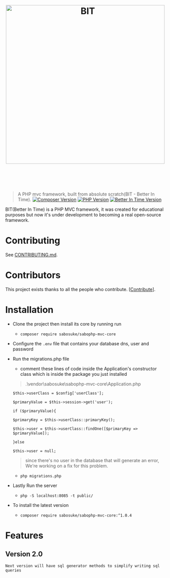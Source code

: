 <h1 align="center">
    <br>
    <img width="500" src="https://firebasestorage.googleapis.com/v0/b/php-mvc-framework-a74d3.appspot.com/o/BIT%20Logo.svg?alt=media&token=dfd627a2-477d-4f47-b193-544929725450" alt="BIT">
    <br>
    <br>
    <br>
</h1>

> A PHP mvc framework, built from absolute scratch(BIT - Better In Time).
[![Composer Version](https://firebasestorage.googleapis.com/v0/b/php-mvc-framework-a74d3.appspot.com/o/composer.svg?alt=media&token=16800661-e162-456c-89dc-c12ebda2b2ab)](#Composer) [![PHP Version](https://firebasestorage.googleapis.com/v0/b/php-mvc-framework-a74d3.appspot.com/o/php.svg?alt=media&token=73bcd493-79dc-451a-a414-a27f657426fb)](#PHP) [![Better In Time Version](https://firebasestorage.googleapis.com/v0/b/php-mvc-framework-a74d3.appspot.com/o/BIT.svg?alt=media&token=fc4a7635-e52b-42be-bda9-39ddbb4f0c83)](#SoftwareVersion)

BIT(Better In Time) is a PHP MVC framework, it was created for educational purposes but now it's under development to becoming a real open-source framework.

# Contributing

See [CONTRIBUTING.md](CONTRIBUTING.md).

# Contributors

This project exists thanks to all the people who contribute. [[Contribute](CONTRIBUTORS.md)].


# Installation

* Clone the project then install its core by running run  
    - ```composer require sabosuke/sabophp-mvc-core```

* Configure the ```.env``` file that contains your database dns, user and password 

* Run the migrations.php file
    - comment these lines of code inside the Application's constructor class which is inside the package you just installed 
    
    > .\vendor\sabosuke\sabophp-mvc-core\Application.php
    
    ```$this->userClass = $config['userClass'];```

    ```$primaryValue = $this->session->get('user');```

    ```if ($primaryValue){```

    ```$primaryKey = $this->userClass::primaryKey();```

    ```$this->user = $this->userClass::findOne([$primaryKey => $primaryValue]);```
    
    ```}else```
        
    ```$this->user = null;```
    
    > since there's no user in the database that will generate an error, We're working on a fix for this problem.

    - ```php migrations.php```

* Lastly Run the server  
    
    - ```php -S localhost:8085 -t public/```

* To install the latest version
    - ```composer require sabosuke/sabophp-mvc-core:^1.0.4```
# Features 

## Version 2.0

    Next version will have sql generator methods to simplify writing sql queries